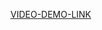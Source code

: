 [VIDEO-DEMO-LINK](https://drive.google.com/file/d/1R9Yc_kzAnhZOvH3s_HwX75Ln5KNsGTb_/view?usp=sharing)
